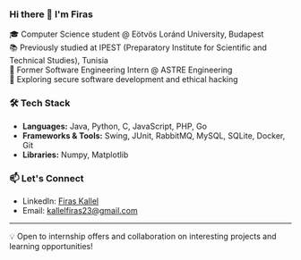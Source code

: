 ### Hi there 👋 I'm Firas

🎓 Computer Science student @ Eötvös Loránd University, Budapest  
📚 Previously studied at IPEST (Preparatory Institute for Scientific and Technical Studies), Tunisia  
💼 Former Software Engineering Intern @ ASTRE Engineering  
🔐 Exploring secure software development and ethical hacking  

### 🛠️ Tech Stack
- **Languages:** Java, Python, C, JavaScript, PHP, Go
- **Frameworks & Tools:** Swing, JUnit, RabbitMQ, MySQL, SQLite, Docker, Git
- **Libraries:** Numpy, Matplotlib

### 📫 Let's Connect
- LinkedIn: [Firas Kallel](https://www.linkedin.com/in/kallel-firas/)
- Email: kallelfiras23@gmail.com

---

💡 Open to internship offers and collaboration on interesting projects and learning opportunities!
<!--
**Kallel-Firas/Kallel-Firas** is a ✨ _special_ ✨ repository because its `README.md` (this file) appears on your GitHub profile.

Here are some ideas to get you started:

- 🔭 I’m currently working on ...
- 🌱 I’m currently learning ...
- 👯 I’m looking to collaborate on ...
- 🤔 I’m looking for help with ...
- 💬 Ask me about ...
- 📫 How to reach me: ...
- 😄 Pronouns: ...
- ⚡ Fun fact: ...
-->
